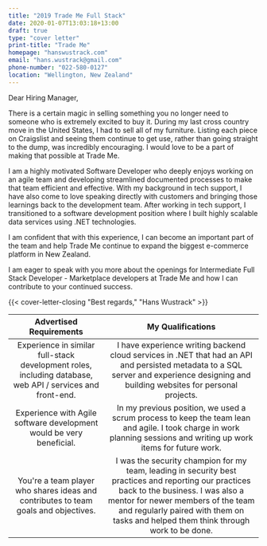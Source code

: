 ```yaml
---
title: "2019 Trade Me Full Stack"
date: 2020-01-07T13:03:18+13:00
draft: true
type: "cover letter"
print-title: "Trade Me"
homepage: "hanswustrack.com"
email: "hans.wustrack@gmail.com"
phone-number: "022-580-0127"
location: "Wellington, New Zealand"
---
```


Dear Hiring Manager,

There is a certain magic in selling something you no longer need to someone who is extremely excited to buy it. During my last cross country move in the United States, I had to sell all of my furniture. Listing each piece on Craigslist and seeing them continue to get use, rather than going straight to the dump, was incredibly encouraging. I would love to be a part of making that possible at Trade Me.

I am a highly motivated Software Developer who deeply enjoys working on an agile team and developing streamlined documented processes to make that team efficient and effective. With my background in tech support, I have also come to love speaking directly with customers and bringing those learnings back to the development team. After working in tech support, I transitioned to a software development position where I built highly scalable data services using .NET technologies.

I am confident that with this experience, I can become an important part of the team and help Trade Me continue to expand the biggest e-commerce platform in New Zealand.

I am eager to speak with you more about the openings for Intermediate Full Stack Developer - Marketplace developers at Trade Me and how I can contribute to your continued success.

{{< cover-letter-closing "Best regards," "Hans Wustrack" >}}

**Advertised Requirements**|**My Qualifications**
:-----:|:-----:
Experience in similar full-stack development roles, including database, web API / services and front-end.|I have experience writing backend cloud services in .NET that had an API and persisted metadata to a SQL server and experience designing and building websites for personal projects.
Experience with Agile software development would be very beneficial.|In my previous position, we used a scrum process to keep the team lean and agile. I took charge in work planning sessions and writing up work items for future work.
You're a team player who shares ideas and contributes to team goals and objectives.|I was the security champion for my team, leading in security best practices and reporting our practices back to the business. I was also a mentor for newer members of the team and regularly paired with them on tasks and helped them think through work to be done.